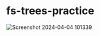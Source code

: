 # fs-trees-practice
![Screenshot 2024-04-04 101339](https://github.com/gonpaul/fs-trees-practice/assets/138225188/bfeec6eb-6755-4bf1-918c-417734151e26)
